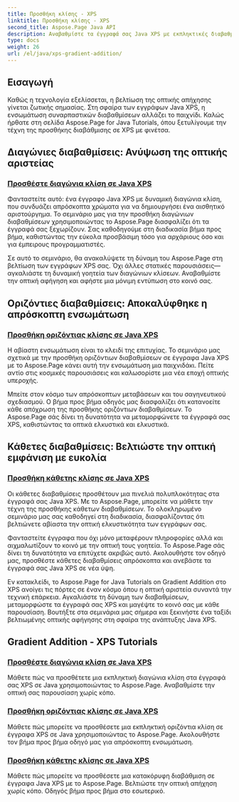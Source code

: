 ```yaml
---
title: Προσθήκη κλίσης - XPS
linktitle: Προσθήκη κλίσης - XPS
second_title: Aspose.Page Java API
description: Αναβαθμίστε τα έγγραφά σας Java XPS με εκπληκτικές διαβαθμίσεις. Μάθετε να προσθέτετε διαγώνιες, οριζόντιες και κατακόρυφες διαβαθμίσεις χωρίς κόπο χρησιμοποιώντας τα μαθήματα Aspose.Page.
type: docs
weight: 26
url: /el/java/xps-gradient-addition/
---
```

## Εισαγωγή

Καθώς η τεχνολογία εξελίσσεται, η βελτίωση της οπτικής απήχησης γίνεται ζωτικής σημασίας. Στη σφαίρα των εγγράφων Java XPS, η ενσωμάτωση συναρπαστικών διαβαθμίσεων αλλάζει το παιχνίδι. Καλώς ήρθατε στη σελίδα Aspose.Page for Java Tutorials, όπου ξετυλίγουμε την τέχνη της προσθήκης διαβάθμισης σε XPS με φινέτσα.

## Διαγώνιες διαβαθμίσεις: Ανύψωση της οπτικής αριστείας
### [Προσθέστε διαγώνια κλίση σε Java XPS](./diagonal/)

Φανταστείτε αυτό: ένα έγγραφο Java XPS με δυναμική διαγώνια κλίση, που συνδυάζει απρόσκοπτα χρώματα για να δημιουργήσει ένα αισθητικό αριστούργημα. Το σεμινάριο μας για την προσθήκη διαγώνιων διαβαθμίσεων χρησιμοποιώντας το Aspose.Page διασφαλίζει ότι τα έγγραφά σας ξεχωρίζουν. Σας καθοδηγούμε στη διαδικασία βήμα προς βήμα, καθιστώντας την εύκολα προσβάσιμη τόσο για αρχάριους όσο και για έμπειρους προγραμματιστές.

Σε αυτό το σεμινάριο, θα ανακαλύψετε τη δύναμη του Aspose.Page στη βελτίωση των εγγράφων XPS σας. Όχι άλλες στατικές παρουσιάσεις—αγκαλιάστε τη δυναμική γοητεία των διαγώνιων κλίσεων. Αναβαθμίστε την οπτική αφήγηση και αφήστε μια μόνιμη εντύπωση στο κοινό σας.

## Οριζόντιες διαβαθμίσεις: Αποκαλύφθηκε η απρόσκοπτη ενσωμάτωση
### [Προσθήκη οριζόντιας κλίσης σε Java XPS](./horizontal/)

Η αβίαστη ενσωμάτωση είναι το κλειδί της επιτυχίας. Το σεμινάριο μας σχετικά με την προσθήκη οριζόντιων διαβαθμίσεων σε έγγραφα Java XPS με το Aspose.Page κάνει αυτή την ενσωμάτωση μια παιχνιδάκι. Πείτε αντίο στις κοσμικές παρουσιάσεις και καλωσορίστε μια νέα εποχή οπτικής υπεροχής.

Μπείτε στον κόσμο των απρόσκοπτων μεταβάσεων και του σαγηνευτικού σχεδιασμού. Ο βήμα προς βήμα οδηγός μας διασφαλίζει ότι κατανοείτε κάθε απόχρωση της προσθήκης οριζόντιων διαβαθμίσεων. Το Aspose.Page σάς δίνει τη δυνατότητα να μεταμορφώνετε τα έγγραφά σας XPS, καθιστώντας τα οπτικά ελκυστικά και ελκυστικά.

## Κάθετες διαβαθμίσεις: Βελτιώστε την οπτική εμφάνιση με ευκολία
### [Προσθήκη κάθετης κλίσης σε Java XPS](./vertical/)

Οι κάθετες διαβαθμίσεις προσθέτουν μια πινελιά πολυπλοκότητας στα έγγραφά σας Java XPS. Με το Aspose.Page, μπορείτε να μάθετε την τέχνη της προσθήκης κάθετων διαβαθμίσεων. Το ολοκληρωμένο σεμινάριο μας σας καθοδηγεί στη διαδικασία, διασφαλίζοντας ότι βελτιώνετε αβίαστα την οπτική ελκυστικότητα των εγγράφων σας.

Φανταστείτε έγγραφα που όχι μόνο μεταφέρουν πληροφορίες αλλά και αιχμαλωτίζουν το κοινό με την οπτική τους γοητεία. Το Aspose.Page σάς δίνει τη δυνατότητα να επιτύχετε ακριβώς αυτό. Ακολουθήστε τον οδηγό μας, προσθέστε κάθετες διαβαθμίσεις απρόσκοπτα και ανεβάστε τα έγγραφά σας Java XPS σε νέα ύψη.

Εν κατακλείδι, το Aspose.Page for Java Tutorials on Gradient Addition στο XPS ανοίγει τις πόρτες σε έναν κόσμο όπου η οπτική αριστεία συναντά την τεχνική επάρκεια. Αγκαλιάστε τη δύναμη των διαβαθμίσεων, μεταμορφώστε τα έγγραφά σας XPS και μαγέψτε το κοινό σας με κάθε παρουσίαση. Βουτήξτε στα σεμινάρια μας σήμερα και ξεκινήστε ένα ταξίδι βελτιωμένης οπτικής αφήγησης στη σφαίρα της ανάπτυξης Java XPS.
## Gradient Addition - XPS Tutorials
### [Προσθέστε διαγώνια κλίση σε Java XPS](./diagonal/)
Μάθετε πώς να προσθέτετε μια εκπληκτική διαγώνια κλίση στα έγγραφά σας XPS σε Java χρησιμοποιώντας το Aspose.Page. Αναβαθμίστε την οπτική σας παρουσίαση χωρίς κόπο.
### [Προσθήκη οριζόντιας κλίσης σε Java XPS](./horizontal/)
Μάθετε πώς μπορείτε να προσθέσετε μια εκπληκτική οριζόντια κλίση σε έγγραφα XPS σε Java χρησιμοποιώντας το Aspose.Page. Ακολουθήστε τον βήμα προς βήμα οδηγό μας για απρόσκοπτη ενσωμάτωση.
### [Προσθήκη κάθετης κλίσης σε Java XPS](./vertical/)
Μάθετε πώς μπορείτε να προσθέσετε μια κατακόρυφη διαβάθμιση σε έγγραφα Java XPS με το Aspose.Page. Βελτιώστε την οπτική απήχηση χωρίς κόπο. Οδηγός βήμα προς βήμα στο εσωτερικό.
